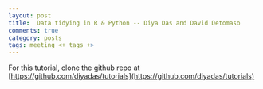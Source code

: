 ```yaml
---
layout: post
title:  Data tidying in R & Python -- Diya Das and David Detomaso
comments: true
category: posts
tags: meeting <+ tags +>
---
```


For this tutorial, clone the github repo at [https://github.com/diyadas/tutorials](https://github.com/diyadas/tutorials)
